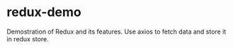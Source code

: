 # redux-demo
Demostration of Redux and its features. Use axios to fetch data and store it in redux store.
